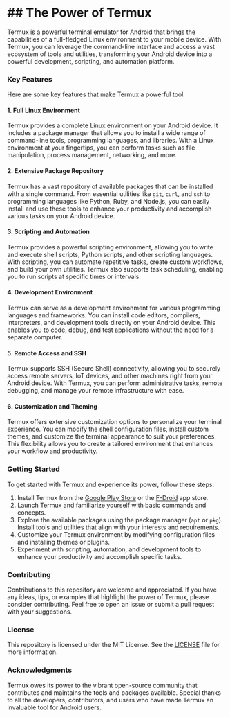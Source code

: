 # ## The Power of Termux

Termux is a powerful terminal emulator for Android that brings the capabilities of a full-fledged Linux environment to your mobile device. With Termux, you can leverage the command-line interface and access a vast ecosystem of tools and utilities, transforming your Android device into a powerful development, scripting, and automation platform.

### Key Features

Here are some key features that make Termux a powerful tool:

#### 1. Full Linux Environment

Termux provides a complete Linux environment on your Android device. It includes a package manager that allows you to install a wide range of command-line tools, programming languages, and libraries. With a Linux environment at your fingertips, you can perform tasks such as file manipulation, process management, networking, and more.

#### 2. Extensive Package Repository

Termux has a vast repository of available packages that can be installed with a single command. From essential utilities like `git`, `curl`, and `ssh` to programming languages like Python, Ruby, and Node.js, you can easily install and use these tools to enhance your productivity and accomplish various tasks on your Android device.

#### 3. Scripting and Automation

Termux provides a powerful scripting environment, allowing you to write and execute shell scripts, Python scripts, and other scripting languages. With scripting, you can automate repetitive tasks, create custom workflows, and build your own utilities. Termux also supports task scheduling, enabling you to run scripts at specific times or intervals.

#### 4. Development Environment

Termux can serve as a development environment for various programming languages and frameworks. You can install code editors, compilers, interpreters, and development tools directly on your Android device. This enables you to code, debug, and test applications without the need for a separate computer.

#### 5. Remote Access and SSH

Termux supports SSH (Secure Shell) connectivity, allowing you to securely access remote servers, IoT devices, and other machines right from your Android device. With Termux, you can perform administrative tasks, remote debugging, and manage your remote infrastructure with ease.

#### 6. Customization and Theming

Termux offers extensive customization options to personalize your terminal experience. You can modify the shell configuration files, install custom themes, and customize the terminal appearance to suit your preferences. This flexibility allows you to create a tailored environment that enhances your workflow and productivity.

### Getting Started

To get started with Termux and experience its power, follow these steps:

1. Install Termux from the [Google Play Store](https://play.google.com/store/apps/details?id=com.termux) or the [F-Droid](https://f-droid.org/packages/com.termux/) app store.
2. Launch Termux and familiarize yourself with basic commands and concepts.
3. Explore the available packages using the package manager (`apt` or `pkg`). Install tools and utilities that align with your interests and requirements.
4. Customize your Termux environment by modifying configuration files and installing themes or plugins.
5. Experiment with scripting, automation, and development tools to enhance your productivity and accomplish specific tasks.

### Contributing

Contributions to this repository are welcome and appreciated. If you have any ideas, tips, or examples that highlight the power of Termux, please consider contributing. Feel free to open an issue or submit a pull request with your suggestions.

### License

This repository is licensed under the MIT License. See the [LICENSE](LICENSE) file for more information.

### Acknowledgments

Termux owes its power to the vibrant open-source community that contributes and maintains the tools and packages available. Special thanks to all the developers, contributors, and users who have made Termux an invaluable tool for Android users.

